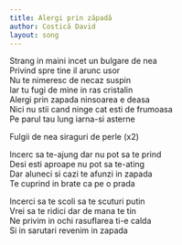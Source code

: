```yaml
---
title: Alergi prin zăpadă
author: Costică David
layout: song
---
```


Strang in maini incet un bulgare de nea  
Privind spre tine il arunc usor  
Nu te nimeresc de necaz suspin  
Iar tu fugi de mine in ras cristalin  
Alergi prin zapada ninsoarea e deasa  
Nici nu stii cand ninge cat esti de frumoasa  
Pe parul tau lung iarna-si asterne  


Fulgii de nea siraguri de perle (x2)  


Incerc sa te-ajung dar nu pot sa te prind  
Desi esti aproape nu pot sa te-ating  
Dar aluneci si cazi te afunzi in zapada  
Te cuprind in brate ca pe o prada  


Incerci sa te scoli sa te scuturi putin  
Vrei sa te ridici dar de mana te tin  
Ne privim in ochi rasuflarea ti-e calda  
Si in sarutari revenim in zapada  

